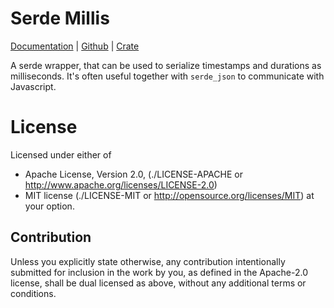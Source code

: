 Serde Millis
============

[Documentation](https://docs.rs/serde_millis) |
[Github](https://github.com/tailhook/serde-millis) |
[Crate](https://crates.io/crates/serde_millis)

A serde wrapper, that can be used to serialize timestamps and durations as
milliseconds. It's often useful together with `serde_json` to communicate with
Javascript.


License
=======

Licensed under either of

* Apache License, Version 2.0,
  (./LICENSE-APACHE or http://www.apache.org/licenses/LICENSE-2.0)
* MIT license (./LICENSE-MIT or http://opensource.org/licenses/MIT)
  at your option.

Contribution
------------

Unless you explicitly state otherwise, any contribution intentionally
submitted for inclusion in the work by you, as defined in the Apache-2.0
license, shall be dual licensed as above, without any additional terms or
conditions.

